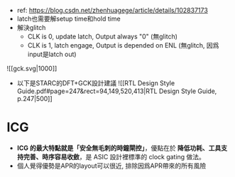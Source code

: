 - ref: https://blog.csdn.net/zhenhuagege/article/details/102837173
- latch也需要解setup time和hold time
- 解決glitch
	- CLK is 0, update latch, Output always "0" (無glitch)
	- CLK is 1, latch engage, Output is depended on ENL (無glitch, 因爲input是latch out)

![[gck.svg|1000]]

- 以下是STARC的DFT+GCK設計建議
![[RTL Design Style Guide.pdf#page=247&rect=94,149,520,413|RTL Design Style Guide, p.247|500]]

# ICG

- **ICG 的最大特點就是「安全無毛刺的時鐘閘控」**，優點在於 **降低功耗、工具支持完善、時序容易收斂**，是 ASIC 設計裡標準的 clock gating 做法。
- 個人覺得優勢是APR的layout可以很近, 排除因爲APR帶來的所有風險